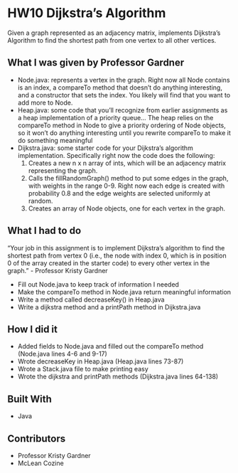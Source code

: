 # HW10 Dijkstra’s Algorithm
Given a graph represented as an adjacency matrix, implements Dijkstra’s Algorithm to find the shortest path from one vertex to all other vertices. 

## What I was given by Professor Gardner
* Node.java: represents a vertex in the graph. Right now all Node contains is an index, a compareTo method that doesn’t do anything interesting, and a constructor that sets the index. You likely will find that you want to add more to Node.
* Heap.java: some code that you’ll recognize from earlier assignments as a heap implementation of a priority queue… The heap relies on the compareTo method in Node to give a priority ordering of Node objects, so it won’t do anything interesting until you rewrite compareTo to make it do something meaningful
* Dijkstra.java: some starter code for your Dijkstra’s algorithm implementation. Specifically right now the code does the following:
	1. Creates a new n x n array of ints, which will be an adjacency matrix representing the graph.
	2. Calls the fillRandomGraph() method to put some edges in the graph, with weights in the range 0-9. Right now each edge is created with probability 0.8 and the edge weights are selected uniformly at random.
	3. Creates an array of Node objects, one for each vertex in the graph.

## What I had to do
“Your job in this assignment is to implement Dijkstra’s algorithm to find the shortest path from vertex 0 (i.e., the node with index 0, which is in position 0 of the array created in the starter code) to every other vertex in the graph.” - Professor Kristy Gardner  
* Fill out Node.java to keep track of information I needed
* Make the compareTo method in Node.java return meaningful information
* Write a method called decreaseKey() in Heap.java
* Write a dijkstra method and a printPath method in Dijkstra.java

## How I did it
* Added fields to Node.java and filled out the compareTo method (Node.java lines 4-6 and 9-17)
* Wrote decreaseKey in Heap.java (Heap.java lines 73-87)
* Wrote a Stack.java file to make printing easy
* Wrote the dijkstra and printPath methods (Dijkstra.java lines 64-138)

## Built With
* Java

## Contributors
* Professor Kristy Gardner
* McLean Cozine
